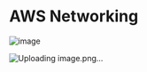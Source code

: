 # AWS Networking


![image](https://user-images.githubusercontent.com/25337881/194103187-fe276f07-4efc-4dac-8d86-0ef544101d90.png)


![Uploading image.png…]()




